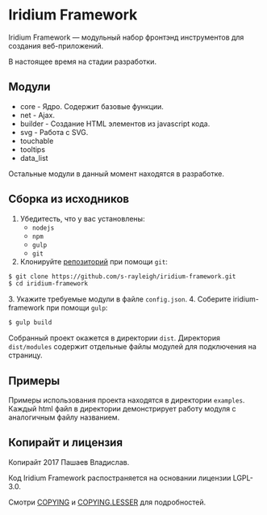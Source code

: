 # Iridium Framework
Iridium Framework &mdash; модульный набор фронтэнд инструментов для создания веб-приложений.

В настоящее время на стадии разработки.
## Модули
* core - Ядро. Содержит базовые функции.
* net - Ajax.
* builder - Создание HTML элементов из javascript кода.
* svg - Работа с SVG.
* touchable
* tooltips
* data_list

Остальные модули в данный момент находятся в разработке.
## Сборка из исходников
1. Убедитесть, что у вас установлены:
	* `nodejs`
	* `npm`
	* `gulp`
	* `git`
2. Клонируйте [репозиторий] при помощи `git`:
```sh
$ git clone https://github.com/s-rayleigh/iridium-framework.git
$ cd iridium-framework
```
[репозиторий]: https://github.com/s-rayleigh/iridium-framework
3. Укажите требуемые модули в файле `config.json`.
4. Соберите iridium-framework при помощи `gulp`:
```sh
$ gulp build
```
Собранный проект окажется в директории `dist`.
Директория `dist/modules` содержит отдельные файлы модулей для подключения на страницу.
## Примеры
Примеры использования проекта находятся в директории `examples`. Каждый html файл в директории демонстрирует работу модуля с аналогичным файлу названием.

## Копирайт и лицензия
Копирайт 2017 Пашаев Владислав.

Код Iridium Framework распостраняется на основании лицензии LGPL-3.0.

Смотри [COPYING](COPYING) и [COPYING.LESSER](COPYING.LESSER) для подробностей.